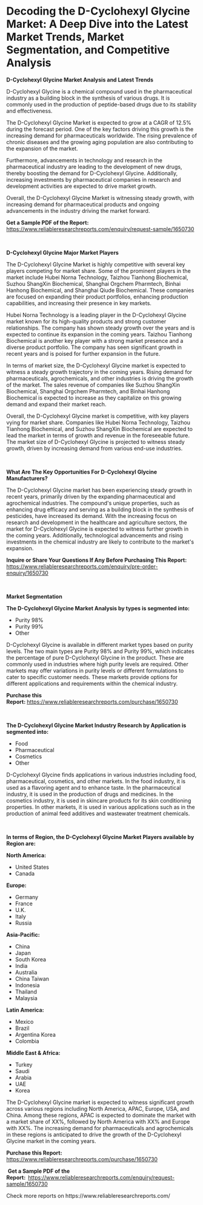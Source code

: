 <p><h1>Decoding the D-Cyclohexyl Glycine Market: A Deep Dive into the Latest Market Trends, Market Segmentation, and Competitive Analysis</h1></p><p><strong>D-Cyclohexyl Glycine Market Analysis and Latest Trends</strong></p>
<p><p>D-Cyclohexyl Glycine is a chemical compound used in the pharmaceutical industry as a building block in the synthesis of various drugs. It is commonly used in the production of peptide-based drugs due to its stability and effectiveness.</p><p>The D-Cyclohexyl Glycine Market is expected to grow at a CAGR of 12.5% during the forecast period. One of the key factors driving this growth is the increasing demand for pharmaceuticals worldwide. The rising prevalence of chronic diseases and the growing aging population are also contributing to the expansion of the market.</p><p>Furthermore, advancements in technology and research in the pharmaceutical industry are leading to the development of new drugs, thereby boosting the demand for D-Cyclohexyl Glycine. Additionally, increasing investments by pharmaceutical companies in research and development activities are expected to drive market growth.</p><p>Overall, the D-Cyclohexyl Glycine Market is witnessing steady growth, with increasing demand for pharmaceutical products and ongoing advancements in the industry driving the market forward.</p></p>
<p><strong>Get a Sample PDF of the Report:&nbsp;</strong> <a href="https://www.reliableresearchreports.com/enquiry/request-sample/1650730">https://www.reliableresearchreports.com/enquiry/request-sample/1650730</a></p>
<p>&nbsp;</p>
<p><strong>D-Cyclohexyl Glycine Major Market Players</strong></p>
<p><p>The D-Cyclohexyl Glycine Market is highly competitive with several key players competing for market share. Some of the prominent players in the market include Hubei Norna Technology, Taizhou Tianhong Biochemical, Suzhou ShangXin Biochemical, Shanghai Orgchem Pharmtech, Binhai Hanhong Biochemical, and Shanghai Qiude Biochemical. These companies are focused on expanding their product portfolios, enhancing production capabilities, and increasing their presence in key markets.</p><p>Hubei Norna Technology is a leading player in the D-Cyclohexyl Glycine market known for its high-quality products and strong customer relationships. The company has shown steady growth over the years and is expected to continue its expansion in the coming years. Taizhou Tianhong Biochemical is another key player with a strong market presence and a diverse product portfolio. The company has seen significant growth in recent years and is poised for further expansion in the future.</p><p>In terms of market size, the D-Cyclohexyl Glycine market is expected to witness a steady growth trajectory in the coming years. Rising demand for pharmaceuticals, agrochemicals, and other industries is driving the growth of the market. The sales revenue of companies like Suzhou ShangXin Biochemical, Shanghai Orgchem Pharmtech, and Binhai Hanhong Biochemical is expected to increase as they capitalize on this growing demand and expand their market reach.</p><p>Overall, the D-Cyclohexyl Glycine market is competitive, with key players vying for market share. Companies like Hubei Norna Technology, Taizhou Tianhong Biochemical, and Suzhou ShangXin Biochemical are expected to lead the market in terms of growth and revenue in the foreseeable future. The market size of D-Cyclohexyl Glycine is projected to witness steady growth, driven by increasing demand from various end-use industries.</p></p>
<p>&nbsp;</p>
<p><strong>What Are The Key Opportunities For D-Cyclohexyl Glycine Manufacturers?</strong></p>
<p><p>The D-Cyclohexyl Glycine market has been experiencing steady growth in recent years, primarily driven by the expanding pharmaceutical and agrochemical industries. The compound's unique properties, such as enhancing drug efficacy and serving as a building block in the synthesis of pesticides, have increased its demand. With the increasing focus on research and development in the healthcare and agriculture sectors, the market for D-Cyclohexyl Glycine is expected to witness further growth in the coming years. Additionally, technological advancements and rising investments in the chemical industry are likely to contribute to the market's expansion.</p></p>
<p><strong>Inquire or Share Your Questions If Any Before Purchasing This Report:</strong> <a href="https://www.reliableresearchreports.com/enquiry/pre-order-enquiry/1650730">https://www.reliableresearchreports.com/enquiry/pre-order-enquiry/1650730</a></p>
<p>&nbsp;</p>
<p><strong>Market Segmentation</strong></p>
<p><strong>The D-Cyclohexyl Glycine Market Analysis by types is segmented into:</strong></p>
<p><ul><li>Purity 98%</li><li>Purity 99%</li><li>Other</li></ul></p>
<p><p>D-Cyclohexyl Glycine is available in different market types based on purity levels. The two main types are Purity 98% and Purity 99%, which indicates the percentage of pure D-Cyclohexyl Glycine in the product. These are commonly used in industries where high purity levels are required. Other markets may offer variations in purity levels or different formulations to cater to specific customer needs. These markets provide options for different applications and requirements within the chemical industry.</p></p>
<p><strong>Purchase this Report:&nbsp;</strong><a href="https://www.reliableresearchreports.com/purchase/1650730">https://www.reliableresearchreports.com/purchase/1650730</a></p>
<p>&nbsp;</p>
<p><strong>The D-Cyclohexyl Glycine Market Industry Research by Application is segmented into:</strong></p>
<p><ul><li>Food</li><li>Pharmaceutical</li><li>Cosmetics</li><li>Other</li></ul></p>
<p><p>D-Cyclohexyl Glycine finds applications in various industries including food, pharmaceutical, cosmetics, and other markets. In the food industry, it is used as a flavoring agent and to enhance taste. In the pharmaceutical industry, it is used in the production of drugs and medicines. In the cosmetics industry, it is used in skincare products for its skin conditioning properties. In other markets, it is used in various applications such as in the production of animal feed additives and wastewater treatment chemicals.</p></p>
<p>&nbsp;</p>
<p><strong>In terms of Region, the D-Cyclohexyl Glycine Market Players available by Region are:</strong></p>
<p>
    <p> <strong> North America: </strong>
        <ul>
            <li>United States</li>
            <li>Canada</li>
        </ul>
        </p> 
    <p> <strong> Europe: </strong>
        <ul>
            <li>Germany</li>
            <li>France</li>
            <li>U.K.</li>
            <li>Italy</li>
            <li>Russia</li>
        </ul>
        </p> 
    <p> <strong> Asia-Pacific: </strong>
        <ul>
            <li>China</li>
            <li>Japan</li>
            <li>South Korea</li>
            <li>India</li>
            <li>Australia</li>
            <li>China Taiwan</li>
            <li>Indonesia</li>
            <li>Thailand</li>
            <li>Malaysia</li>
        </ul>
        </p> 
    <p> <strong> Latin America: </strong>
        <ul>
            <li>Mexico</li>
            <li>Brazil</li>
            <li>Argentina Korea</li>
            <li>Colombia</li>
        </ul>
        </p> 
    <p> <strong> Middle East & Africa: </strong>
        <ul>
            <li>Turkey</li>
            <li>Saudi</li>
            <li>Arabia</li>
            <li>UAE</li>
            <li>Korea</li>
        </ul>
    </p>
    </p>
<p><p>The D-Cyclohexyl Glycine market is expected to witness significant growth across various regions including North America, APAC, Europe, USA, and China. Among these regions, APAC is expected to dominate the market with a market share of XX%, followed by North America with XX% and Europe with XX%. The increasing demand for pharmaceuticals and agrochemicals in these regions is anticipated to drive the growth of the D-Cyclohexyl Glycine market in the coming years.</p></p>
<p><strong>Purchase this Report: </strong><a href="https://www.reliableresearchreports.com/purchase/1650730">https://www.reliableresearchreports.com/purchase/1650730</a></p>
<p>&nbsp;<strong>Get a Sample PDF of the Report:&nbsp;&nbsp;</strong><a href="https://www.reliableresearchreports.com/enquiry/request-sample/1650730">https://www.reliableresearchreports.com/enquiry/request-sample/1650730</a></p>
<p><strong></strong></p>
<p>Check more reports on https://www.reliableresearchreports.com/</p>